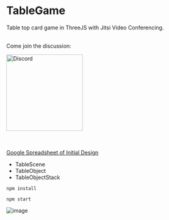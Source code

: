 # TableGame

Table top card game in ThreeJS with Jitsi Video Conferencing.
</br>
</br>
<p>Come join the discussion:</p>
<a href="https://discord.gg/dGCbHU"><img src="https://static.planetminecraft.com/files/resource_media/screenshot/1719/discord1-1494780898.png" alt="Discord" width="200"/></a>
</br>
</br>
</br>

[Google Spreadsheet of Initial Design](https://docs.google.com/spreadsheets/d/11sInl83tJxvvBEyaJfJNf6q3L_mtNxEC0v1VXl1pL2c/edit#gid=0)

- TableScene
- TableObject
- TableObjectStack

```
npm install
```

```
npm start
```

![image](https://user-images.githubusercontent.com/1993032/93026349-62a35f80-f5d3-11ea-9fb8-f9480182a1dd.png)

